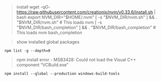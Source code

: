 > install
wget -qO- https://raw.githubusercontent.com/creationix/nvm/v0.33.6/install.sh | bash
export NVM_DIR="$HOME/.nvm"
[ -s "$NVM_DIR/nvm.sh" ] && \. "$NVM_DIR/nvm.sh"  # This loads nvm
[ -s "$NVM_DIR/bash_completion" ] && \. "$NVM_DIR/bash_completion"  # This loads nvm bash_completion


> show installed global packages

```
npm list -g --depth=0
```

> npm install error - MSB3428: Could not load the Visual C++ component “VCBuild.exe”
```
npm install --global --production windows-build-tools
```
